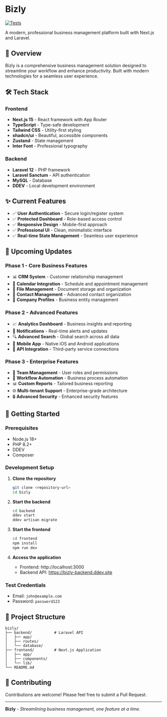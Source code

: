 # Bizly

[![Tests](https://github.com/abderrahimghazali/bizly/actions/workflows/test.yml/badge.svg)](https://github.com/abderrahimghazali/bizly/actions/workflows/test.yml)

A modern, professional business management platform built with Next.js and Laravel.

## 🚀 Overview

Bizly is a comprehensive business management solution designed to streamline your workflow and enhance productivity. Built with modern technologies for a seamless user experience.

## 🛠️ Tech Stack

### Frontend
- **Next.js 15** - React framework with App Router
- **TypeScript** - Type-safe development
- **Tailwind CSS** - Utility-first styling
- **shadcn/ui** - Beautiful, accessible components
- **Zustand** - State management
- **Inter Font** - Professional typography

### Backend
- **Laravel 12** - PHP framework
- **Laravel Sanctum** - API authentication
- **MySQL** - Database
- **DDEV** - Local development environment

## ✨ Current Features

- ✅ **User Authentication** - Secure login/register system
- ✅ **Protected Dashboard** - Role-based access control
- ✅ **Responsive Design** - Mobile-first approach
- ✅ **Professional UI** - Clean, minimalistic interface
- ✅ **Real-time State Management** - Seamless user experience

## 🔮 Upcoming Updates

### Phase 1 - Core Business Features
- 📊 **CRM System** - Customer relationship management
- 📅 **Calendar Integration** - Schedule and appointment management
- 📁 **File Management** - Document storage and organization
- 👥 **Contact Management** - Advanced contact organization
- 🏢 **Company Profiles** - Business entity management

### Phase 2 - Advanced Features
- 📈 **Analytics Dashboard** - Business insights and reporting
- 🔔 **Notifications** - Real-time alerts and updates
- 🔍 **Advanced Search** - Global search across all data
- 📱 **Mobile App** - Native iOS and Android applications
- 🔗 **API Integration** - Third-party service connections

### Phase 3 - Enterprise Features
- 👥 **Team Management** - User roles and permissions
- 🔄 **Workflow Automation** - Business process automation
- 📊 **Custom Reports** - Tailored business reporting
- 🌐 **Multi-tenant Support** - Enterprise-grade architecture
- 🔒 **Advanced Security** - Enhanced security features

## 🚦 Getting Started

### Prerequisites
- Node.js 18+
- PHP 8.2+
- DDEV
- Composer

### Development Setup

1. **Clone the repository**
   ```bash
   git clone <repository-url>
   cd bizly
   ```

2. **Start the backend**
   ```bash
   cd backend
   ddev start
   ddev artisan migrate
   ```

3. **Start the frontend**
   ```bash
   cd frontend
   npm install
   npm run dev
   ```

4. **Access the application**
   - Frontend: http://localhost:3000
   - Backend API: https://bizly-backend.ddev.site

### Test Credentials
- Email: `john@example.com`
- Password: `password123`

## 📁 Project Structure

```
bizly/
├── backend/          # Laravel API
│   ├── app/
│   ├── routes/
│   └── database/
├── frontend/         # Next.js Application
│   ├── app/
│   ├── components/
│   └── lib/
└── README.md
```

## 🤝 Contributing

Contributions are welcome! Please feel free to submit a Pull Request.

---

**Bizly** - *Streamlining business management, one feature at a time.*